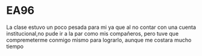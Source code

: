 # EA96
La clase estuvo un poco pesada para mi ya que al no contar con una cuenta institucional,no pude ir a la par como mis compañeros, pero tuve
que compremeterme conmigo mismo para lograrlo, aunque me costara mucho tiempo 